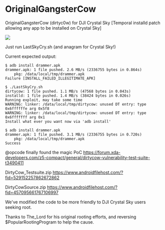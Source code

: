 # OriginalGangsterCow
OriginalGangsterCow (dirtyc0w) for DJI Crystal Sky
[Temporal installd patch allowing any app to be installed on Crystal Sky]

<img src=https://pbs.twimg.com/media/DIcXecmUIAAPYb6.jpg>

Just run LastSkyCry.sh (and anagram for Crystal Sky!)

Current expected output:
```
$ adb install drammer.apk 
drammer.apk: 1 file pushed. 2.6 MB/s (2336755 bytes in 0.864s)
	pkg: /data/local/tmp/drammer.apk
Failure [INSTALL_FAILED_ILLEGITIMATE_APK]

$ ./LastSkyCry.sh 
dirtycow: 1 file pushed. 1.1 MB/s (47568 bytes in 0.043s)
installd: 1 file pushed. 1.4 MB/s (38424 bytes in 0.026s)
Running exploit, may take some time
WARNING: linker: /data/local/tmp/dirtycow: unused DT entry: type 0x6ffffffe arg 0x5f8
WARNING: linker: /data/local/tmp/dirtycow: unused DT entry: type 0x6fffffff arg 0x1
Install what ever you want now via 'adb install'

$ adb install drammer.apk 
drammer.apk: 1 file pushed. 3.1 MB/s (2336755 bytes in 0.720s)
	pkg: /data/local/tmp/drammer.apk
Success

```

@opcode finally found the magic PoC
https://forum.xda-developers.com/z5-compact/general/dirtycow-vulnerability-test-suite-t3490411

DirtyCow_Testsuite.zip
https://www.androidfilehost.com/?fid=529152257862672862

DirtyCowSource.zip
https://www.androidfilehost.com/?fid=457095661767106997

We've modified the code to be more friendly to DJI Crystal Sky users seeking root. 

Thanks to The_Lord for his original rooting efforts, and reversing $PopularRootingProgram to help the cause. 

